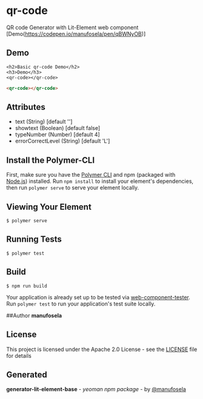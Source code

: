 # qr-code

QR code Generator with Lit-Element web component [Demo(https://codepen.io/manufosela/pen/qBWNyOB)]

## Demo

```
<h2>Basic qr-code Demo</h2>
<h3>Demo</h3>
<qr-code></qr-code>

```
<!---
```
<custom-element-demo>
  <template>
    <link rel="import" href="qr-code.html">
    <next-code-block></next-code-block>
  </template>
</custom-element-demo>
```
-->
```html
<qr-code></qr-code>

```
## Attributes
* text (String) [default '']
* showtext (Boolean) [default false]
* typeNumber (Number) [default 4]
* errorCorrectLevel (String) [default 'L']

## Install the Polymer-CLI

First, make sure you have the [Polymer CLI](https://www.npmjs.com/package/polymer-cli) and npm (packaged with [Node.js](https://nodejs.org)) installed. Run `npm install` to install your element's dependencies, then run `polymer serve` to serve your element locally.

## Viewing Your Element

```
$ polymer serve
```

## Running Tests

```
$ polymer test
```

## Build
```
$ npm run build
```

Your application is already set up to be tested via [web-component-tester](https://github.com/Polymer/web-component-tester). Run `polymer test` to run your application's test suite locally.

##Author
**manufosela**

## License

This project is licensed under the Apache 2.0 License - see the [LICENSE](LICENSE) file for details

## Generated

**generator-lit-element-base** - *yeoman npm package* - by [@manufosela](https://github.com/manufosela/generator-litelement-webcomponent)